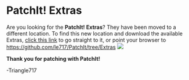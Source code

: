 PatchIt! Extras
===============

Are you looking for the **PatchIt! Extras**? They have been moved to a different location. To find this new location and download the available Extras,
[click this link](https://github.com/le717/PatchIt/tree/Extras) to go straight to it, or point your browser to https://github.com/le717/PatchIt/tree/Extras 
![](http://s1.wp.com/wp-includes/images/smilies/icon_wink.gif?raw=true)

**Thank you for patching with PatchIt!**

-Triangle717
